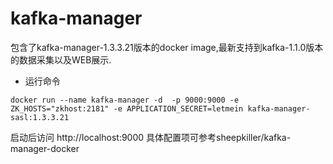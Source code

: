 # kafka-manager

包含了kafka-manager-1.3.3.21版本的docker image,最新支持到kafka-1.1.0版本的数据采集以及WEB展示.

+ 运行命令

```
docker run --name kafka-manager -d  -p 9000:9000 -e ZK_HOSTS="zkhost:2181" -e APPLICATION_SECRET=letmein kafka-manager-sasl:1.3.3.21
```

启动后访问 http://localhost:9000  具体配置项可参考sheepkiller/kafka-manager-docker
